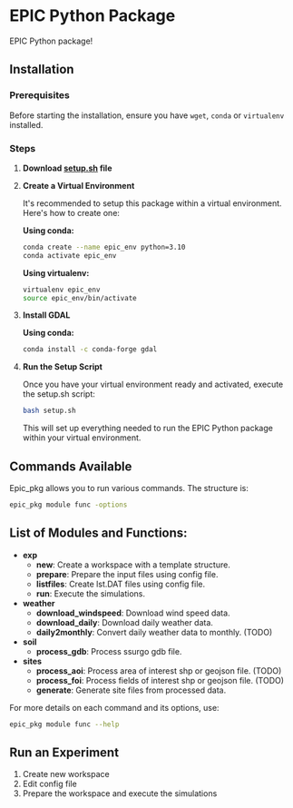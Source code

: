 # EPIC Python Package

EPIC Python package! 

## Installation

### Prerequisites

Before starting the installation, ensure you have `wget`, `conda` or `virtualenv` installed.



### Steps

1. **Download [setup.sh](setup.sh) file**

2. **Create a Virtual Environment**

   It's recommended to setup this package within a virtual environment. Here's how to create one:

   **Using conda:**
   ```bash
   conda create --name epic_env python=3.10
   conda activate epic_env
   ```

   **Using virtualenv:**
   ```bash
   virtualenv epic_env
   source epic_env/bin/activate
   ```

3. **Install GDAL**
   
   **Using conda:**
   ```bash
   conda install -c conda-forge gdal
   ```
   
4. **Run the Setup Script**

    Once you have your virtual environment ready and activated, execute the setup.sh script:

    ```bash
    bash setup.sh
    ```
    This will set up everything needed to run the EPIC Python package within your virtual environment.

## Commands Available

Epic_pkg allows you to run various commands. The structure is:

```bash
epic_pkg module func -options
```
## List of Modules and Functions:

- **exp**
  - **new**: Create a workspace with a template structure.
  - **prepare**: Prepare the input files using config file.
  - **listfiles**: Create lst.DAT files using config file.
  - **run**: Execute the simulations.
- **weather**
  - **download_windspeed**: Download wind speed data.
  - **download_daily**: Download daily weather data. 
  - **daily2monthly**: Convert daily weather data to monthly. (TODO)
- **soil**
  - **process_gdb**: Process ssurgo gdb file.
- **sites**
  - **process_aoi**: Process area of interest shp or geojson file.  (TODO)
  - **process_foi**: Process fields of interest shp or geojson file.  (TODO)
  - **generate**: Generate site files from processed data.

For more details on each command and its options, use:
```bash
epic_pkg module func --help
```

## Run an Experiment
1. Create new workspace
2. Edit config file
3. Prepare the workspace and execute the simulations








